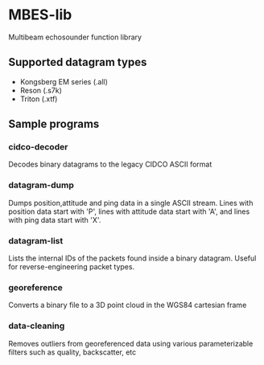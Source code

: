 # MBES-lib
Multibeam echosounder function library


## Supported datagram types
* Kongsberg EM series (.all)
* Reson (.s7k)
* Triton (.xtf)

## Sample programs

### cidco-decoder

Decodes binary datagrams to the legacy CIDCO ASCII format


### datagram-dump

Dumps position,attitude and ping data in a single ASCII stream. Lines with position data start with 'P', lines with attitude data start with 'A', and lines with ping data start with 'X'.


### datagram-list

Lists the internal IDs of the packets found inside a binary datagram. Useful for reverse-engineering packet types.


### georeference

Converts a binary file to a 3D point cloud in the WGS84 cartesian frame

### data-cleaning

Removes outliers from georeferenced data using various parameterizable filters such as quality, backscatter, etc


